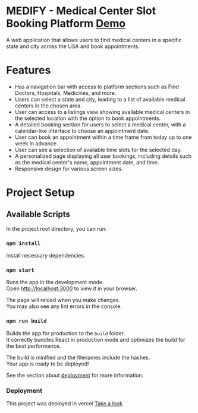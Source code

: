 # MEDIFY - Medical Center Slot Booking Platform [Demo](https://medify-zeta.vercel.app/)

A web application that allows users to find medical centers in a specific state and city across the USA and book appointments.

# Features

- Has a navigation bar with access to platform sections such as Find Doctors, Hospitals, Medicines, and more.
- Users can select a state and city, leading to a list of available medical centers in the chosen area.
- User can access to a listings view showing available medical centers in the selected location with the option to book appointments.
- A detailed booking section for users to select a medical center, with a calendar-like interface to choose an appointment date.
- User can book an appointment within a time frame from today up to one week in advance.
- User can see a selection of available time slots for the selected day.
- A personalized page displaying all user bookings, including details such as the medical center's name, appointment date, and time.
- Responsive design for various screen sizes.

# Project Setup

## Available Scripts

In the project root directory, you can run:

### `npm install`

Install necessary dependencies.

### `npm start`

Runs the app in the development mode.\
Open [http://localhost:3000](http://localhost:3000) to view it in your browser.

The page will reload when you make changes.\
You may also see any lint errors in the console.

### `npm run build`

Builds the app for production to the `build` folder.\
It correctly bundles React in production mode and optimizes the build for the best performance.

The build is minified and the filenames include the hashes.\
Your app is ready to be deployed!

See the section about [deployment](https://facebook.github.io/create-react-app/docs/deployment) for more information.

### Deployment

This project was deployed in vercel [Take a look](https://medify-zeta.vercel.app/)
